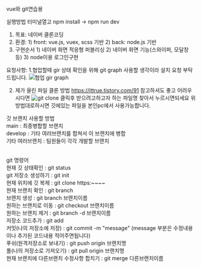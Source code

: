 vue와 git연습용

실행방법 
터미널열고 npm install -> npm run dev

1. 목표: 네이버 클론코딩
2. 환경: 1) front: vue.js, vuex, scss 기반  2) back: node.js 기반
3. 구현순서 1) 네이버 화면 적응형 퍼블리싱 2) 네이버 화면 기능(스와이퍼, 모달창 등) 3) node이용 로그인구현

요청사항: 
1.협업할때 gir 상태 확인을 위해 git graph 사용할 생각이라 설치 요청 부탁드립니다.
![협업 gir graph](https://github.com/survive-it/PracticeGit/assets/72345833/74fe1561-ab2f-4bf5-a49f-4597cf791302)

2. 제가 올린 파일 클론 방법
   https://ittrue.tistory.com/91 참고하셔도 좋고 어려우시다면
   ![git clone](https://github.com/survive-it/PracticeGit/assets/72345833/e7039f41-aa09-4b67-91c0-2702d0bb9745)
   클릭후 받으려고하고자 하는 파일명 찾아서 누르시면되세요
   위 방법대로하시면 깃에있는 파일을 본인pc에서 사용가능합니다.


깃 브랜치 사용할 방법 <br>
main : 최종병합할 브랜치 <br>
develop : 기타 여러브랜치를 합쳐서 이 브랜치에 병합 <br>
기타 여러브랜치 : 팀원들이 각각 개발할 브랜치 <br> <br>


git 명령어  <br>
현재 깃 상태확인 : git status <br>
git 저장소 생성하기 : git init <br>
현재 위치에 깃 복제 : git clone https:~~~~  <br>
현재 브랜치 확인 : git branch <br>
브랜치 생성 : git branch 브랜치이름 <br>
원하는 브랜치로 이동 : git checkout 브랜치이름 <br>
원하는 브랜치 제거 : git branch -d 브랜치이름 <br>
저장소 코드추가 : git add <br>
커밋(나의 저장소에 저장) : git commit -m "message"  (message 부분은 수정내용이나 추가된 코드내용 적어주면됩니다) <br>
푸쉬(원격저장소로 보내기) : git push origin 브랜치명 <br>
풀(나의 저장소로 가져오기) : git pull origin 브랜치명 <br>
현재 브랜치에 다른브랜치 수정사항 합치기 : git merge 다른브랜치이름 <br>












